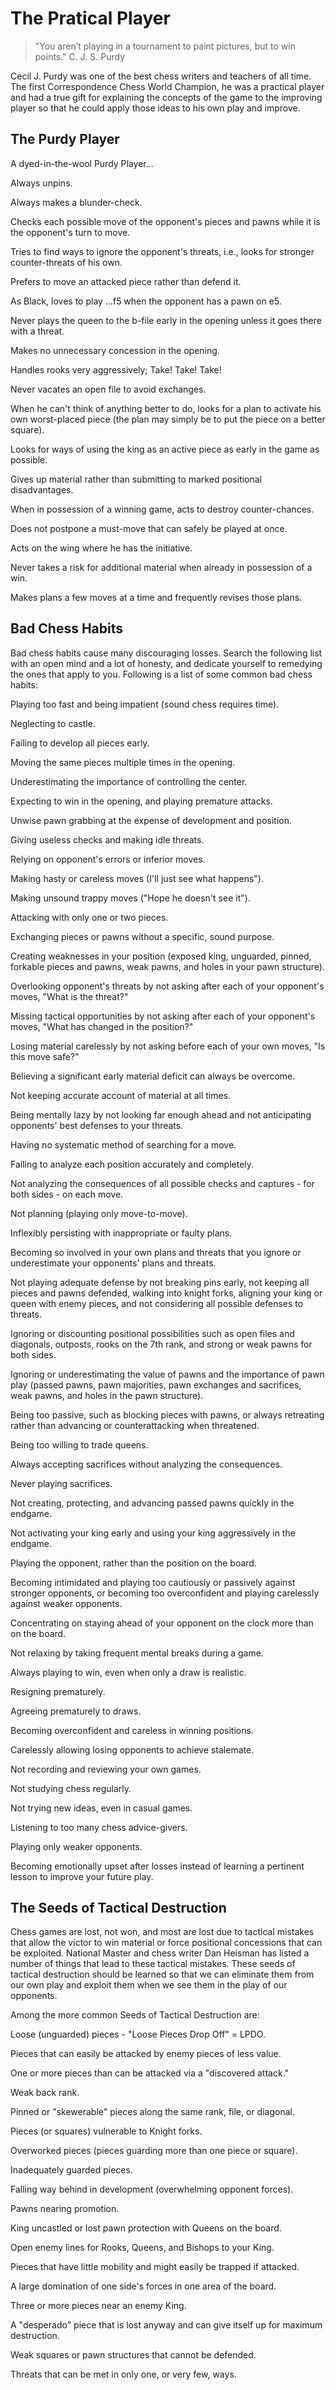 # The Pratical Player

> "You aren’t playing in a tournament to paint pictures, but to win points."
> C. J. S. Purdy

Cecil J. Purdy was one of the best chess writers and teachers of all time. The first Correspondence Chess World Champion, he was a practical player and had a true gift for explaining the concepts of the game to the improving player so that he could apply those ideas to his own play and improve.

## The Purdy Player

A dyed-in-the-wool Purdy Player…

Always unpins.

Always makes a blunder-check.

Checks each possible move of the opponent's pieces and pawns while it is the opponent's turn to move.

Tries to find ways to ignore the opponent's threats, i.e., looks for stronger counter-threats of his own.

Prefers to move an attacked piece rather than defend it.

As Black, loves to play …f5 when the opponent has a pawn on e5.

Never plays the queen to the b-file early in the opening unless it goes there with a threat.

Makes no unnecessary concession in the opening.

Handles rooks very aggressively; Take! Take! Take!

Never vacates an open file to avoid exchanges.

When he can't think of anything better to do, looks for a plan to activate his own worst-placed piece (the plan may simply be to put the piece on a better square).

Looks for ways of using the king as an active piece as early in the game as possible.

Gives up material rather than submitting to marked positional disadvantages.

When in possession of a winning game, acts to destroy counter-chances.

Does not postpone a must-move that can safely be played at once.

Acts on the wing where he has the initiative.

Never takes a risk for additional material when already in possession of a win.

Makes plans a few moves at a time and frequently revises those plans.

## Bad Chess Habits

Bad chess habits cause many discouraging losses. Search the following list with an open mind and a lot of honesty, and dedicate yourself to remedying the ones that apply to you. Following is a list of some common bad chess habits:

Playing too fast and being impatient (sound chess requires time).

Neglecting to castle.

Failing to develop all pieces early.

Moving the same pieces multiple times in the opening.

Underestimating the importance of controlling the center.

Expecting to win in the opening, and playing premature attacks.

Unwise pawn grabbing at the expense of development and position.

Giving useless checks and making idle threats.

Relying on opponent's errors or inferior moves.

Making hasty or careless moves (I'll just see what happens").

Making unsound trappy moves ("Hope he doesn't see it").

Attacking with only one or two pieces.

Exchanging pieces or pawns without a specific, sound purpose.

Creating weaknesses in your position (exposed king, unguarded, pinned, forkable pieces and pawns, weak pawns, and holes in your pawn structure).

Overlooking opponent's threats by not asking after each of your opponent's moves, "What is the threat?"

Missing tactical opportunities by not asking after each of your opponent's moves, "What has changed in the position?"

Losing material carelessly by not asking before each of your own moves, "Is this move safe?"

Believing a significant early material deficit can always be overcome.

Not keeping accurate account of material at all times.

Being mentally lazy by not looking far enough ahead and not anticipating opponents' best defenses to your threats.

Having no systematic method of searching for a move.

Failing to analyze each position accurately and completely.

Not analyzing the consequences of all possible checks and captures - for both sides - on each move.

Not planning (playing only move-to-move).

Inflexibly persisting with inappropriate or faulty plans.

Becoming so involved in your own plans and threats that you ignore or underestimate your opponents' plans and threats.

Not playing adequate defense by not breaking pins early, not keeping all pieces and pawns defended, walking into knight forks, aligning your king or queen with enemy pieces, and not considering all possible defenses to threats.

Ignoring or discounting positional possibilities such as open files and diagonals, outposts, rooks on the 7th rank, and strong or weak pawns for both sides.

Ignoring or underestimating the value of pawns and the importance of pawn play (passed pawns, pawn majorities, pawn exchanges and sacrifices, weak pawns, and holes in the pawn structure).

Being too passive, such as blocking pieces with pawns, or always retreating rather than advancing or counterattacking when threatened.

Being too willing to trade queens.

Always accepting sacrifices without analyzing the consequences.

Never playing sacrifices.

Not creating, protecting, and advancing passed pawns quickly in the endgame.

Not activating your king early and using your king aggressively in the endgame.

Playing the opponent, rather than the position on the board.

Becoming intimidated and playing too cautiously or passively against stronger opponents, or becoming too overconfident and playing carelessly against weaker opponents.

Concentrating on staying ahead of your opponent on the clock more than on the board.

Not relaxing by taking frequent mental breaks during a game.

Always playing to win, even when only a draw is realistic.

Resigning prematurely.

Agreeing prematurely to draws.

Becoming overconfident and careless in winning positions.

Carelessly allowing losing opponents to achieve stalemate.

Not recording and reviewing your own games.

Not studying chess regularly.

Not trying new ideas, even in casual games.

Listening to too many chess advice-givers.

Playing only weaker opponents.

Becoming emotionally upset after losses instead of learning a pertinent lesson to improve your future play.

## The Seeds of Tactical Destruction

Chess games are lost, not won, and most are lost due to tactical mistakes that allow the victor to win material or force positional concessions that can be exploited. National Master and chess writer Dan Heisman has listed a number of things that lead to these tactical mistakes. These seeds of tactical destruction should be learned so that we can eliminate them from our own play and exploit them when we see them in the play of our opponents. 

Among the more common Seeds of Tactical Destruction are:

Loose (unguarded) pieces - "Loose Pieces Drop Off" = LPDO.

Pieces that can easily be attacked by enemy pieces of less value.

One or more pieces than can be attacked via a "discovered attack." 

Weak back rank.

Pinned or "skewerable" pieces along the same rank, file, or diagonal.

Pieces (or squares) vulnerable to Knight forks.

Overworked pieces (pieces guarding more than one piece or square).

Inadequately guarded pieces.

Falling way behind in development (overwhelming opponent forces).

Pawns nearing promotion.

King uncastled or lost pawn protection with Queens on the board.

Open enemy lines for Rooks, Queens, and Bishops to your King.

Pieces that have little mobility and might easily be trapped if attacked.

A large domination of one side's forces in one area of the board.

Three or more pieces near an enemy King.

A "desperado" piece that is lost anyway and can give itself up for maximum destruction. 

Weak squares or pawn structures that cannot be defended.

Threats that can be met in only one, or very few, ways.